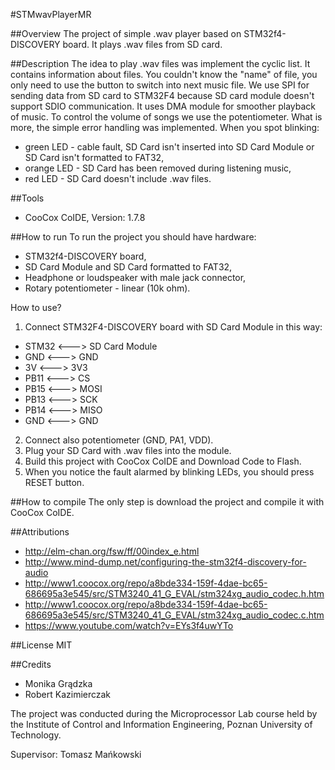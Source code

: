 #STMwavPlayerMR

##Overview
The project of simple .wav player based on STM32f4-DISCOVERY board. It plays .wav files from SD card.

##Description
The idea to play .wav files was implement the cyclic list. It contains information about files. You couldn't know the "name" of file, you only need to use the button to switch into next music file. We use SPI for sending data from SD card to STM32F4 because SD card module doesn't support SDIO communication. It uses DMA module for smoother playback of music. To control the volume of songs we use the potentiometer. What is more, the simple error handling was implemented. When you spot blinking:
* green LED - cable fault, SD Card isn't inserted into SD Card Module or SD Card isn't formatted to FAT32,
* orange LED - SD Card has been removed during listening music,
* red LED - SD Card doesn't include .wav files.

##Tools
- CooCox CoIDE, Version: 1.7.8

##How to run
To run the project you should have hardware:
- STM32f4-DISCOVERY board,
- SD Card Module and SD Card formatted to FAT32,
- Headphone or loudspeaker with male jack connector,
- Rotary potentiometer - linear (10k ohm).

How to use?

1. Connect STM32F4-DISCOVERY board with SD Card Module in this way:
  * STM32 <---> SD Card Module
  * GND  <---> GND
  * 3V   <---> 3V3
  * PB11 <---> CS
  * PB15 <---> MOSI
  * PB13 <---> SCK
  * PB14 <---> MISO
  * GND  <---> GND
2. Connect also potentiometer (GND, PA1, VDD).
3. Plug your SD Card with .wav files into the module.
4. Build this project with CooCox CoIDE and Download Code to Flash.
5. When you notice the fault alarmed by blinking LEDs, you should press RESET button.

##How to compile
The only step is download the project and compile it with CooCox CoIDE.

##Attributions
- http://elm-chan.org/fsw/ff/00index_e.html
- http://www.mind-dump.net/configuring-the-stm32f4-discovery-for-audio
- http://www1.coocox.org/repo/a8bde334-159f-4dae-bc65-686695a3e545/src/STM3240_41_G_EVAL/stm324xg_audio_codec.h.htm
- http://www1.coocox.org/repo/a8bde334-159f-4dae-bc65-686695a3e545/src/STM3240_41_G_EVAL/stm324xg_audio_codec.c.htm
- https://www.youtube.com/watch?v=EYs3f4uwYTo

##License
MIT

##Credits
* Monika Grądzka
* Robert Kazimierczak

The project was conducted during the Microprocessor Lab course held by the Institute of Control and Information Engineering, Poznan University of Technology.

Supervisor: Tomasz Mańkowski

